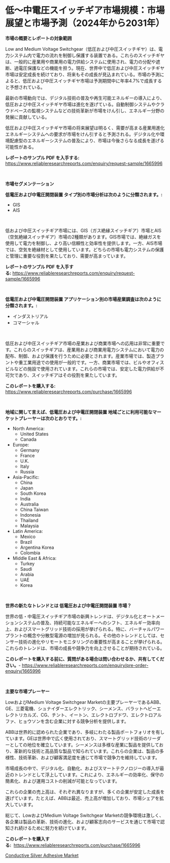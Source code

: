 <p><h1>低～中電圧スイッチギア市場規模：市場展望と市場予測（2024年から2031年）</h1></p><p><strong>市場の概要とレポートの対象範囲</strong></p>
<p><p>Low and Medium Voltage Switchgear（低圧および中圧スイッチギヤ）は、電力システム内で電力の流れを制御し保護する装置である。これらのスイッチギヤは、一般的に産業用や商業用の電力供給システムに使用され、電力の分配や遮断、過電圧保護などの機能を担う。現在、世界中で低圧および中圧スイッチギヤ市場は安定成長を続けており、将来もその成長が見込まれている。市場の予測によると、低圧および中圧スイッチギヤ市場は予測期間中に年率4.7%で成長すると予想されている。</p><p>最新の市場動向では、デジタル技術の普及や再生可能エネルギーの導入により、低圧および中圧スイッチギヤ市場は進化を遂げている。自動制御システムやクラウドベースの監視システムなどの技術革新が市場をけん引し、エネルギー分野の発展に貢献している。</p><p>低圧および中圧スイッチギヤ市場の将来展望は明るく、需要が高まる産業用進化エネルギーシステムへの要求が市場をけん引すると予測される。デジタル化や環境配慮型のエネルギーシステムの普及により、市場は今後さらなる成長を遂げる可能性がある。</p></p>
<p><strong>レポートのサンプル PDF を入手する:</strong> <a href="https://www.reliableresearchreports.com/enquiry/request-sample/1665996">https://www.reliableresearchreports.com/enquiry/request-sample/1665996</a></p>
<p>&nbsp;</p>
<p><strong>市場セグメンテーション</strong></p>
<p><strong>低電圧および中電圧開閉装置 タイプ別の市場分析は次のように分類されます。:</strong></p>
<p><ul><li>GIS</li><li>AIS</li></ul></p>
<p>&nbsp;</p>
<p><p>低および中圧スイッチギア市場には、GIS（ガス絶縁スイッチギア）市場とAIS（空気絶縁スイッチギア）市場の2種類があります。GIS市場では、絶縁ガスを使用して電力を制御し、より高い信頼性と効率性を提供します。一方、AIS市場では、空気を絶縁材として使用しています。どちらの市場も電力システムの保護と管理に重要な役割を果たしており、需要が高まっています。</p></p>
<p><strong>レポートのサンプル PDF を入手する:</strong>&nbsp;<a href="https://www.reliableresearchreports.com/enquiry/request-sample/1665996">https://www.reliableresearchreports.com/enquiry/request-sample/1665996</a></p>
<p>&nbsp;</p>
<p><strong> 低電圧および中電圧開閉装置 アプリケーション別の市場産業調査は次のように分類されます。:</strong></p>
<p><ul><li>インダストリアル</li><li>コマーシャル</li></ul></p>
<p>&nbsp;</p>
<p><p>低圧および中圧スイッチギア市場の産業および商業市場への応用は非常に重要です。これらのスイッチギアは、産業用および商業用電力システムにおいて電力の配布、制御、および保護を行うために必要とされます。産業市場では、製造プラントや重工業用途での使用が一般的です。一方、商業市場では、ビルやオフィスビルなどの施設で使用されています。これらの市場では、安定した電力供給が不可欠であり、スイッチギアはその役割を果たしています。</p></p>
<p><strong>このレポートを購入する:</strong>&nbsp; <a href="https://www.reliableresearchreports.com/purchase/1665996">https://www.reliableresearchreports.com/purchase/1665996</a></p>
<p>&nbsp;</p>
<p><strong>地域に関して言えば、低電圧および中電圧開閉装置 地域ごとに利用可能なマーケットプレーヤーは次のとおりです。:</strong></p>
<p><ul>
    <li>
        North America:
        <ul>
            <li>United States</li>
            <li>Canada</li>
        </ul>
    </li>
    <li>
        Europe:
        <ul>
            <li>Germany</li>
            <li>France</li>
            <li>U.K.</li>
            <li>Italy</li>
            <li>Russia</li>
        </ul>
    </li>
    <li>
        Asia-Pacific:
        <ul>
            <li>China</li>
            <li>Japan</li>
            <li>South Korea</li>
            <li>India</li>
            <li>Australia</li>
            <li>China Taiwan</li>
            <li>Indonesia</li>
            <li>Thailand</li>
            <li>Malaysia</li>
        </ul>
    </li>
    <li>
        Latin America:
        <ul>
            <li>Mexico</li>
            <li>Brazil</li>
            <li>Argentina Korea</li>
            <li>Colombia</li>
        </ul>
    </li>
    <li>
        Middle East & Africa:
        <ul>
            <li>Turkey</li>
            <li>Saudi</li>
            <li>Arabia</li>
            <li>UAE</li>
            <li>Korea</li>
        </ul>
    </li>
    </ul></p>
<p>&nbsp;</p>
<p><strong>世界の新たなトレンドとは 低電圧および中電圧開閉装置 市場？</strong></p>
<p><p>世界の低・中電圧スイッチギア市場の新興トレンドは、デジタル化とオートメーションシステムの普及、持続可能なエネルギーへのシフト、エネルギー効率向上、およびスマートグリッド技術の採用が挙げられる。特に、バーチャルパワープラントの概念や分散型電源の増加が見られる。その他のトレンドとしては、センサー技術の進化やリモートモニタリングの重要性が高まることが挙げられる。これらのトレンドは、市場の成長や競争力を向上させることが期待されている。</p></p>
<p><strong>このレポートを購入する前に、質問がある場合は問い合わせるか、共有してください。</strong>- <a href="https://www.reliableresearchreports.com/enquiry/pre-order-enquiry/1665996">https://www.reliableresearchreports.com/enquiry/pre-order-enquiry/1665996</a></p>
<p>&nbsp;</p>
<p><strong>主要な市場プレーヤー</strong></p>
<p><p>LowおよびMedium Voltage Switchgear Marketの主要プレーヤーであるABB、GE、三菱電機、シュナイダーエレクトリック、シーメンス、バラットヘビーエレクトリカルズ、CG、チント、イートン、エレクトロブドワ、エレクトロアルファ、ヒョウソンを含む企業に対する競争分析を提供します。</p><p>ABBは世界的に認められた企業であり、多岐にわたる製品ポートフォリオを有しています。GEは世界中で広く使用されており、スマートグリッド技術のリーダーとしての地位を確立しています。シーメンスは多様な産業に製品を提供しており、革新的な技術と高品質な製品で知られています。これらの企業は、製品の多様性、技術革新、および顧客満足度を通じて市場で競争力を維持しています。</p><p>市場成長の中で、デジタル化、自動化、およびスマートテクノロジーの導入が最近のトレンドとして浮上しています。これにより、エネルギーの効率化、保守の簡素化、および運用コストの削減が可能となっています。</p><p>これらの企業の売上高は、それぞれ異なりますが、多くの企業が安定した成長を遂げています。たとえば、ABBは最近、売上高が増加しており、市場シェアを拡大しています。</p><p>総じて、LowおよびMedium Voltage Switchgear Marketの競争環境は激しく、各企業は製品の革新、技術の進化、および顧客志向のサービスを通じて市場で認知され続けるために努力を続けています。</p></p>
<p><strong>このレポートを購入する:</strong>&nbsp;&nbsp;<a href="https://www.reliableresearchreports.com/purchase/1665996">https://www.reliableresearchreports.com/purchase/1665996</a></p>
<p><p><a href="https://full-wildebeest-80b.notion.site/Conductive-Silver-Adhesive-Market-Provides-a-Comprehensive-Analysis-Including-a-Macro-Overview-of-th-1c8c87c31895496eb67316a817392c61">Conductive Silver Adhesive Market</a></p></p>